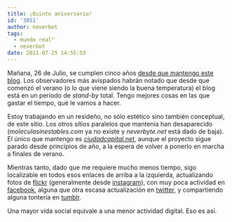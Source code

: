 ```yaml
---
title: ¡Quinto aniversario!
id: '3051'
author: neverbot
tags:
  - mundo real™
  - neverbot
date: 2011-07-25 14:55:53
---
```


Mañana, 26 de Julio, se cumplen cinco años [desde que mantengo este blog](/hello-world/). Los observadores más avispados habrán notado que desde que comenzó el verano (o lo que viene siendo la buena temperatura) el blog está en un periodo de _stand-by_ total. Tengo mejores cosas en las que gastar el tiempo, qué le vamos a hacer.

Estoy trabajando en un resideño, no sólo estético sino también conceptual, de este sitio. Los otros sitios paralelos que mantenía han desaparecido (_moleculasinestables.com_ ya no existe y _neverbyte.net_ está dado de baja). El único que mantengo es [_ciudadcapital.net_](http://www.ciudadcapital.net/), aunque el proyecto sigue parado desde principios de año, a la espera de volver a ponerlo en marcha a finales de verano.

Mientras tanto, dado que me requiere mucho menos tiempo, sigo localizable en todos esos enlaces de arriba a la izquierda, actualizando fotos de [flickr](http://www.flickr.com/photos/neverbot/) (generalmente desde [instagram](http://statigr.am/neverbot)), con muy poca actividad en [facebook](http://www.facebook.com/ivan.alonso), alguna que otra escasa actualización en [twitter](http://twitter.com/neverbot), y compartiendo alguna tontería en [tumblr](http://neverbot.tumblr.com/).

Una mayor vida social equivale a una menor actividad digital. Eso es así.
